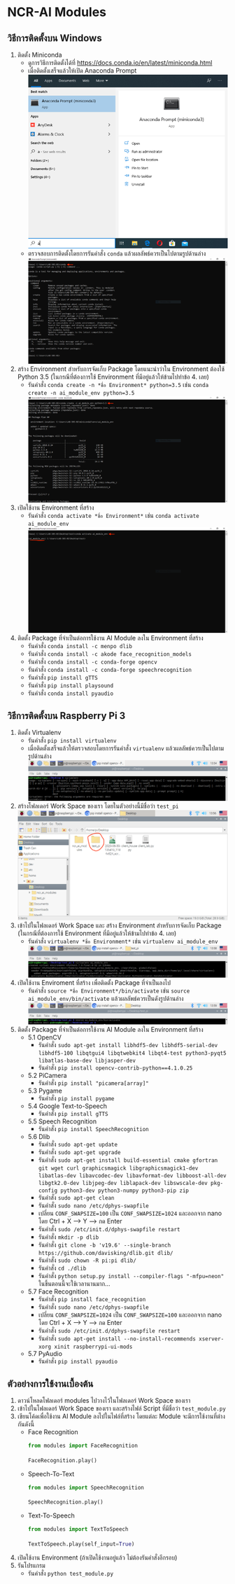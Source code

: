 # NCR-AI Modules

## วิธีการติดตั้งบน Windows
1. ติดตั้ง Miniconda
    * ดูการวิธีการติดตั้งได้ที่ https://docs.conda.io/en/latest/miniconda.html
    * เมื่อติดตั้งเสร็จแล้วให้เปิด Anaconda Prompt
    ![](https://github.com/Skydddoogg/ncr_ai_modules/blob/master/images/2.png)
    * ตรวจสอบการติดตั้งโดยการรันคำสั่ง `conda` แล้วผลลัพธ์ควรเป็นไปตามรูปด้านล่าง
    ![](https://github.com/Skydddoogg/ncr_ai_modules/blob/master/images/3.PNG)
2. สร้าง Environment สำหรับการจัดเก็บ Package โดยแนะนำว่าใน Environment ต้องใช้ Python 3.5 (ในกรณีที่ต้องการใช้ Environment ที่มีอยู่แล้วให้ข้ามไปทำข้อ 4. เลย)
    * รันคำสั่ง `conda create -n *ชื่อ Environment* python=3.5` เช่น `conda create -n ai_module_env python=3.5`
    ![](https://github.com/Skydddoogg/ncr_ai_modules/blob/master/images/4.PNG)
3. เปิดใช้งาน Environment ที่สร้าง
    * รันคำสั่ง `conda activate *ชื่อ Environment*` เช่น `conda activate ai_module_env`
    ![](https://github.com/Skydddoogg/ncr_ai_modules/blob/master/images/5.PNG)
4. ติดตั้ง Package ที่จำเป็นต่อการใช้งาน AI Module ลงใน Environment ที่สร้าง
    * รันคำสั่ง `conda install -c menpo dlib`
    * รันคำสั่ง `conda install -c akode face_recognition_models`
    * รันคำสั่ง `conda install -c conda-forge opencv`
    * รันคำสั่ง `conda install -c conda-forge speechrecognition`
    * รันคำสั่ง `pip install gTTS`
    * รันคำสั่ง `pip install playsound`
    * รันคำสั่ง `conda install pyaudio`

## วิธีการติดตั้งบน Raspberry Pi 3
1. ติดตั้ง Virtualenv
   * รันคำสั่ง `pip install virtualenv`
   * เมื่อติดตั้งเสร็จแล้วให้ตรวจสอบโดยการรันคำสั่ง `virtualenv` แล้วผลลัพธ์ควรเป็นไปตามรูปด้านล่าง
   ![](https://github.com/Skydddoogg/ncr_ai_modules/blob/master/images/pi_1.PNG)
2. สร้างโฟลเดอร์ Work Space ของเรา โดยในตัวอย่างนี้มีชื่อว่า `test_pi`
![](https://github.com/Skydddoogg/ncr_ai_modules/blob/master/images/pi_2.PNG)
3. เข้าไปในโฟลเดอร์ Work Space และ สร้าง Environment สำหรับการจัดเก็บ Package (ในกรณีที่ต้องการใช้ Environment ที่มีอยู่แล้วให้ข้ามไปทำข้อ 4. เลย)
   * รันคำสั่ง `virtualenv *ชื่อ Environment*` เช่น `virtualenv ai_module_env`
   ![](https://github.com/Skydddoogg/ncr_ai_modules/blob/master/images/pi_3.PNG)
4. เปิดใช้งาน Enviroment ที่สร้าง เพื่อติดตั้ง Package ที่จำเป็นลงไป
   * รันคำสั่ง `source *ชื่อ Environment*/bin/activate` เช่น `source ai_module_env/bin/activate` แล้วผลลัพธ์ควรเป็นดังรูปด้านล่าง
   ![](https://github.com/Skydddoogg/ncr_ai_modules/blob/master/images/pi_4.PNG)
5. ติดตั้ง Package ที่จำเป็นต่อการใช้งาน AI Module ลงใน Environment ที่สร้าง
   * 5.1 OpenCV
      * รันคำสั่ง `sudo apt-get install libhdf5-dev libhdf5-serial-dev libhdf5-100 libqtgui4 libqtwebkit4 libqt4-test python3-pyqt5 libatlas-base-dev libjasper-dev`
      * รันคำสั่ง `pip install opencv-contrib-python==4.1.0.25`
   * 5.2 PiCamera
      * รันคำสั่ง `pip install "picamera[array]"`
   * 5.3 Pygame
      * รันคำสั่ง `pip install pygame`
   * 5.4 Google Text-to-Speech
      * รันคำสั่ง `pip install gTTS`
   * 5.5 Speech Recognition
      * รันคำสั่ง `pip install SpeechRecognition`
   * 5.6 Dlib
      * รันคำสั่ง `sudo apt-get update`
      * รันคำสั่ง `sudo apt-get upgrade`
      * รันคำสั่ง `sudo apt-get install build-essential cmake gfortran git wget curl graphicsmagick libgraphicsmagick1-dev libatlas-dev libavcodec-dev libavformat-dev libboost-all-dev libgtk2.0-dev libjpeg-dev liblapack-dev libswscale-dev pkg-config python3-dev python3-numpy python3-pip zip`
      * รันคำสั่ง `sudo apt-get clean`
      * รันคำสั่ง `sudo nano /etc/dphys-swapfile`
      * เปลี่ยน `CONF_SWAPSIZE=100` เป็น `CONF_SWAPSIZE=1024` และออกจาก nano โดย Ctrl + X --> Y --> กด Enter
      * รันคำสั่ง `sudo /etc/init.d/dphys-swapfile restart`
      * รันคำสั่ง `mkdir -p dlib`
      * รันคำสั่ง `git clone -b 'v19.6' --single-branch https://github.com/davisking/dlib.git dlib/`
      * รันคำสั่ง `sudo chown -R pi:pi dlib/`
      * รันคำสั่ง `cd ./dlib`
      * รันคำสั่ง `python setup.py install --compiler-flags "-mfpu=neon"` ในขึ้นตอนนี้จะใช้เวลานานมาก...
   * 5.7 Face Recognition
      * รันคำสั่ง `pip install face_recognition`
      * รันคำสั่ง `sudo nano /etc/dphys-swapfile`
      * เปลี่ยน `CONF_SWAPSIZE=1024` เป็น `CONF_SWAPSIZE=100` และออกจาก nano โดย Ctrl + X --> Y --> กด Enter
      * รันคำสั่ง `sudo /etc/init.d/dphys-swapfile restart`
      * รันคำสั่ง `sudo apt-get install --no-install-recommends xserver-xorg xinit raspberrypi-ui-mods`
   * 5.7 PyAudio
      * รันคำสั่ง `pip install pyaudio`

## ตัวอย่างการใช้งานเบื้องต้น
1. ดาวน์โหลดโฟลเดอร์ modules ไปวางไว้ในโฟลเดอร์ Work Space ของเรา
2. เข้าไปในโฟลเดอร์ Work Space ของเรา และสร้างไฟล์ Script ที่มีชื่อว่า `test_module.py`
3. เขียนโค้ดเพื่อใช้งาน AI Module ลงไปในไฟล์ที่สร้าง โดยแต่ละ Module จะมีการใช้งานที่ต่างกันดังนี้
   * Face Recognition
      ```python
      from modules import FaceRecognition

      FaceRecognition.play()
      ```
   * Speech-To-Text
      ```python
      from modules import SpeechRecognition

      SpeechRecognition.play()
      ```
   * Text-To-Speech
      ```python
      from modules import TextToSpeech

      TextToSpeech.play(self_input=True)
      ```
4. เปิดใช้งาน Environment (ถ้าเปิดใช้งานอยู่แล้ว ไม่ต้องรันคำสั่งอีกรอบ)
5. รันโปรแกรม
   * รันคำสั่ง `python test_module.py`
